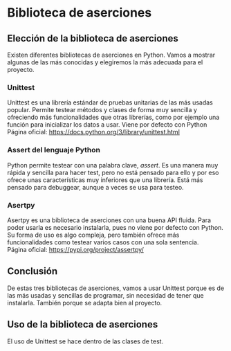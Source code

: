 # Biblioteca de aserciones

## Elección de la biblioteca de aserciones
Existen diferentes bibliotecas de aserciones en Python. Vamos a mostrar algunas de las más conocidas y elegiremos la más adecuada para el proyecto.

### Unittest
Unittest es una librería estándar de pruebas unitarias de las más usadas popular. Permite testear métodos y clases de forma muy sencilla y ofreciendo más funcionalidades que otras librerías, como por ejemplo una función para inicializar los datos a usar. Viene por defecto con Python\
Página oficial: https://docs.python.org/3/library/unittest.html

### Assert del lenguaje Python
Python permite testear con una palabra clave, *assert*. Es una manera muy rápida y sencilla para hacer test, pero no está pensado para ello y por eso ofrece unas características muy inferiores que una librería. Está más pensado para debuggear, aunque a veces se usa para testeo.

### Asertpy
Asertpy es una biblioteca de aserciones con una buena API fluida. Para poder usarla es necesario instalarla, pues no viene por defecto con Python. Su forma de uso es algo compleja, pero también ofrece más funcionalidades como testear varios casos con una sola sentencia.\
Página oficial: https://pypi.org/project/assertpy/

## Conclusión
De estas tres bibliotecas de aserciones, vamos a usar Unittest porque es de las más usadas y sencillas de programar, sin necesidad de tener que instalarla. También porque se adapta bien al proyecto.

## Uso de la biblioteca de aserciones
El uso de Unittest se hace dentro de las clases de test.
